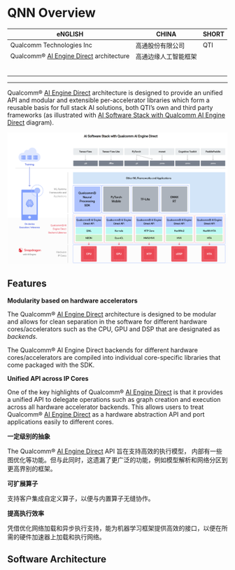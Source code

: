 # QNN Overview



| eNGLISH                                                      | CHINA                | SHORT |
| ------------------------------------------------------------ | -------------------- | ----- |
| Qualcomm Technologies Inc                                    | 高通股份有限公司     | QTI   |
| Qualcomm® [AI Engine Direct](introduction.html#qnn-ai-engine-note) architecture | 高通边缘人工智能框架 |       |
|                                                              |                      |       |
|                                                              |                      |       |
|                                                              |                      |       |
|                                                              |                      |       |
|                                                              |                      |       |
|                                                              |                      |       |

---



Qualcomm® [AI Engine Direct](introduction.html#qnn-ai-engine-note) architecture is designed to provide an unified API and modular and extensible per-accelerator libraries which form a reusable basis for full stack AI solutions, both QTI’s own and third party frameworks (as illustrated with [AI Software Stack with Qualcomm AI Engine Direct](#qnn-sw-stack-figure) diagram).

![image-20230718111250745](images/image-20230718111250745.png)

## Features

**Modularity based on hardware accelerators**

The Qualcomm® [AI Engine Direct](introduction.html#qnn-ai-engine-note) architecture is designed to be modular and allows for clean separation in the software for different hardware cores/accelerators such as the CPU, GPU and DSP that are designated as *backends*.

The Qualcomm® AI Engine Direct backends for different hardware cores/accelerators are compiled into individual core-specific libraries that come packaged with the SDK.

**Unified API across IP Cores**

One of the key highlights of Qualcomm® [AI Engine Direct](introduction.html#qnn-ai-engine-note) is that it provides a unified API to delegate operations such as graph creation and execution across all hardware accelerator backends. This allows users to treat Qualcomm® [AI Engine Direct](introduction.html#qnn-ai-engine-note) as a hardware abstraction API and port applications easily to different cores.

**一定级别的抽象**

The Qualcomm® [AI Engine Direct](introduction.html#qnn-ai-engine-note) API 旨在支持高效的执行模型， 内部有一些图优化等功能。但与此同时，这遗漏了更广泛的功能，例如模型解析和网络分区到更高界别的框架。

**可扩展算子**

支持客户集成自定义算子，以便与内置算子无缝协作。

**提高执行效率**

凭借优化网络加载和异步执行支持，能为机器学习框架提供高效的接口，以便在所需的硬件加速器上加载和执行网络。

## Software Architecture

